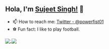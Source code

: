 ## Hola, I'm [Sujeet Singh!](https://singhsujeet0.web.app) 👋

- 📫 How to reach me: [Twitter - @powerfist01](https://twitter.com/powerfist01)
- :soccer: Fun fact: I like to play football.

<a href="https://github.com/powerfist01">
  <img align="center" src="https://github-readme-stats.vercel.app/api/top-langs/?username=powerfist01&theme=light&hide_langs_below=1" />
</a>
<a href="https://github.com/powerfist01">
 <img align="center" src="https://github-readme-stats.vercel.app/api?username=powerfist01&show_icons=true&theme=light&line_height=27"/>
</a>
